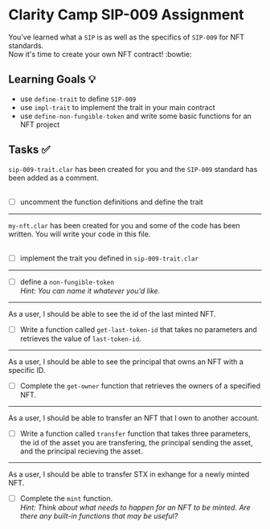 # Clarity Camp SIP-009 Assignment

You've learned what a `SIP` is as well as the specifics of `SIP-009` for NFT standards. <br>
Now it's time to create your own NFT contract! :bowtie:

## Learning Goals :bulb:

- use `define-trait` to define `SIP-009`
- use `impl-trait` to implement the trait in your main contract
- use `define-non-fungible-token` and write some basic functions for an NFT project

## Tasks :white_check_mark:

`sip-009-trait.clar` has been created for you and the `SIP-009` standard has been added as a comment.<br><br>

- [ ] uncomment the function definitions and define the trait

---

`my-nft.clar` has been created for you and some of the code has been written. You will write your code in this file.<br><br>

- [ ] implement the trait you defined in `sip-009-trait.clar`

---

- [ ] define a `non-fungible-token`<br>
*Hint: You can name it whatever you'd like.*

---

As a user, I should be able to see the id of the last minted NFT.
- [ ] Write a function called `get-last-token-id` that takes no parameters and retrieves the value of `last-token-id`.

---

As a user, I should be able to see the principal that owns an NFT with a specific ID.
- [ ] Complete the `get-owner` function that retrieves the owners of a specified NFT.

---

As a user, I should be able to transfer an NFT that I own to another account.
- [ ] Write a function called `transfer` function that takes three parameters, the id of the asset you are transfering, the principal sending the asset, and the principal recieving the asset.<br>

---
 
 As a user, I should be able to transfer STX in exhange for a newly minted NFT.
 - [ ] Complete the `mint` function.<br>
 *Hint: Think about what needs to happen for an NFT to be minted. Are there any built-in functions that may be useful?*

